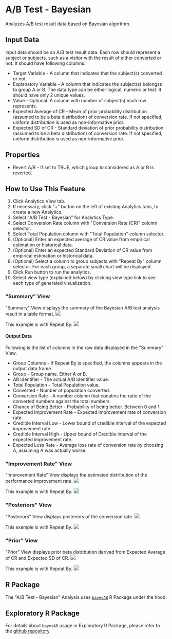 # A/B Test - Bayesian 
Analyzes A/B test result data based on Bayesian algorithm.

## Input Data
Input data should be an A/B test result data. Each row should represent a subject or subjects, such as a visitor with the result of either converted or not. It should have following columns.

* Target Variable - A column that indicates that the subject(s) converted or not.
* Explanatory Variable - A column that indicates the subject(s) belongss to group A or B. The data type can be either logical, numeric or text. It should have only 2 unique values.
* Value - Optional. A column with number of subject(s) each row represents.
* Expected Average of CR - Mean of prior probability distribution (assumed to be a beta distribution) of conversion rate. If not specified, uniform distribution is used as non-informative prior.
* Expected SD of CR - Standard deviation of prior probability distribution (assumed to be a beta distribution) of conversion rate. If not specified, uniform distribution is used as non-informative prior.

## Properties
  * Revert A/B - If set to TRUE, which group to considered as A or B is reverted.


## How to Use This Feature
1. Click Analytics View tab.
1. If necessary, click "+" button on the left of existing Analytics tabs, to create a new Analytics.
1. Select "A/B Test - Bayesian" for Analytics Type.
1. Select Conversion Rate column with "Conversion Rate (CR)" column selector.
1. Select Total Population column with "Total Population" column selector.
1. (Optional) Enter an expected average of CR value from empirical estimation or historical data. 
1. (Optional) Enter an expected Standard Deviation of CR value from empirical estimation or historical data.  
1. (Optional) Select a column to group subjects with "Repeat By" column selector. For each group, a separate small chart will be displayed.
1. Click Run button to run the analytics.
1. Select view type (explained below) by clicking view type link to see each type of generated visualization.

### "Summary" View
"Summary" View displays the summary of the Bayesian A/B test analysis result in a table format.
![](images/ab_summary.png)

This example is with Repeat By. 
![](images/ab_summary_repeatby.png)

#### Output Data
Following is the list of columns in the raw data displayed in the "Summary" View.
* Group Columns - If Repeat By is specified, the columns appears in the output data frame. 
* Group - Group name. Either A or B.
* AB Identifier - The actual A/B Identifier value. 
* Total Population - Total Population value. 
* Converted - Number of population converted. 
* Conversion Rate - A number column that conatins the ratio of the converted numbers against the total numbers.
* Chance of Being Better - Probability of being better. Between 0 and 1. 
* Expected Improvement Rate - Expected improvement rate of conversion rate. 
* Credible Interval Low - Lower bound of credible interval of the expected improvement rate.
* Credible Interval High - Upper bound of Credible interval of the expected improvement rate. 
* Expected Loss Rate - Average loss rate of conversion rate by choosing A, assuming A was actually worse. 


### "Improvement Rate" View
"Improvement Rate" View displays the estimated distribution of the performance improvement rate. 
![](images/ab_improvement_rate.png)

This example is with Repeat By. 
![](images/ab_improvement_rate_repeatby.png)

### "Posteriors" View
"Posteriors" View displays posteriors of the conversion rate. 
![](images/ab_post.png)

This example is with Repeat By. 
![](images/ab_post_repeatby.png)

### "Prior" View
"Prior" View displays prior beta distribution derived from Expected Average of CR and Expected SD of CR. 
![](images/ab_prior.png)

This example is with Repeat By. 
![](images/ab_prior_repeatby.png)

## R Package

The "A/B Test - Bayesian" Analysis uses [`bayesAB`](https://cran.r-project.org/web/packages/bayesAB/index.html) R Package under the hood.

## Exploratory R Package

For details about `bayesAB` usage in Exploratory R Package, please refer to the [github repository](https://github.com/exploratory-io/exploratory_func/blob/master/R/do_bayes_ab.R)
